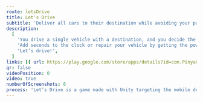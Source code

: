 ```yaml
---
route: letsDrive
title: Let's Drive
subtitle: 'Deliver all cars to their destination while avoiding your past trips!'
description:
  [
    'You drive a single vehicle with a destination, and you decide the way, but beware! In each round you will cross with all your previous vehicles and their routes.',
    'Add seconds to the clock or repair your vehicle by getting the powerups around the map. Will you deliver all cars to their destinations without accidents?',
    'Let’s drive!',
  ]
links: [{ url: https://play.google.com/store/apps/details?id=com.PinyaGames.LetsDrive, type: android }]
qr: false
videoPosition: 0
video: true
numberOfScreenshots: 6
process: 'Let’s Drive is a game made with Unity targeting the mobile devices. This app was developed alongside Alejandra Jiménez. The game is coded in C# and it is currently published on the Google Play Store.'
---
```

